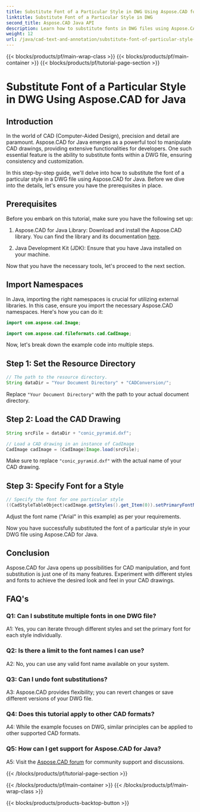 ```yaml
---
title: Substitute Font of a Particular Style in DWG Using Aspose.CAD for Java
linktitle: Substitute Font of a Particular Style in DWG
second_title: Aspose.CAD Java API
description: Learn how to substitute fonts in DWG files using Aspose.CAD for Java. Step-by-step guide for customizing styles with precision.
weight: 12
url: /java/cad-text-and-annotation/substitute-font-of-particular-style-in-dwg/
---
```


{{< blocks/products/pf/main-wrap-class >}}
{{< blocks/products/pf/main-container >}}
{{< blocks/products/pf/tutorial-page-section >}}

# Substitute Font of a Particular Style in DWG Using Aspose.CAD for Java

## Introduction

In the world of CAD (Computer-Aided Design), precision and detail are paramount. Aspose.CAD for Java emerges as a powerful tool to manipulate CAD drawings, providing extensive functionalities for developers. One such essential feature is the ability to substitute fonts within a DWG file, ensuring consistency and customization.

In this step-by-step guide, we'll delve into how to substitute the font of a particular style in a DWG file using Aspose.CAD for Java. Before we dive into the details, let's ensure you have the prerequisites in place.

## Prerequisites

Before you embark on this tutorial, make sure you have the following set up:

1. Aspose.CAD for Java Library: Download and install the Aspose.CAD library. You can find the library and its documentation [here](https://releases.aspose.com/cad/java/).

2. Java Development Kit (JDK): Ensure that you have Java installed on your machine.

Now that you have the necessary tools, let's proceed to the next section.

## Import Namespaces

In Java, importing the right namespaces is crucial for utilizing external libraries. In this case, ensure you import the necessary Aspose.CAD namespaces. Here's how you can do it:

```java
import com.aspose.cad.Image;

import com.aspose.cad.fileformats.cad.CadImage;

```

Now, let's break down the example code into multiple steps.

## Step 1: Set the Resource Directory

```java
// The path to the resource directory.
String dataDir = "Your Document Directory" + "CADConversion/";
```

Replace `"Your Document Directory"` with the path to your actual document directory.

## Step 2: Load the CAD Drawing

```java
String srcFile = dataDir + "conic_pyramid.dxf";

// Load a CAD drawing in an instance of CadImage
CadImage cadImage = (CadImage)Image.load(srcFile);
```

Make sure to replace `"conic_pyramid.dxf"` with the actual name of your CAD drawing.

## Step 3: Specify Font for a Style

```java
// Specify the font for one particular style
((CadStyleTableObject)cadImage.getStyles().get_Item(0)).setPrimaryFontName("Arial");
```

Adjust the font name ("Arial" in this example) as per your requirements.

Now you have successfully substituted the font of a particular style in your DWG file using Aspose.CAD for Java.

## Conclusion

Aspose.CAD for Java opens up possibilities for CAD manipulation, and font substitution is just one of its many features. Experiment with different styles and fonts to achieve the desired look and feel in your CAD drawings.

## FAQ's

### Q1: Can I substitute multiple fonts in one DWG file?

A1: Yes, you can iterate through different styles and set the primary font for each style individually.

### Q2: Is there a limit to the font names I can use?

A2: No, you can use any valid font name available on your system.

### Q3: Can I undo font substitutions?

A3: Aspose.CAD provides flexibility; you can revert changes or save different versions of your DWG file.

### Q4: Does this tutorial apply to other CAD formats?

A4: While the example focuses on DWG, similar principles can be applied to other supported CAD formats.

### Q5: How can I get support for Aspose.CAD for Java?

A5: Visit the [Aspose.CAD forum](https://forum.aspose.com/c/cad/19) for community support and discussions.

{{< /blocks/products/pf/tutorial-page-section >}}

{{< /blocks/products/pf/main-container >}}
{{< /blocks/products/pf/main-wrap-class >}}

{{< blocks/products/products-backtop-button >}}
